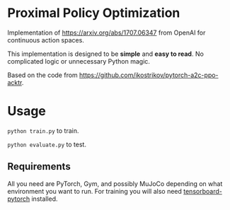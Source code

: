 # Proximal Policy Optimization

Implementation of https://arxiv.org/abs/1707.06347 from OpenAI for continuous action spaces. 

This implementation is designed to be **simple** and **easy to read**. No complicated logic or unnecessary Python magic. 

Based on the code from https://github.com/ikostrikov/pytorch-a2c-ppo-acktr. 

# Usage
`python train.py` to train. 

`python evaluate.py` to test.

## Requirements
All you need are PyTorch, Gym, and possibly MuJoCo depending on what environment you want to run. For training you will also need [tensorboard-pytorch](https://github.com/lanpa/tensorboard-pytorch) installed. 

